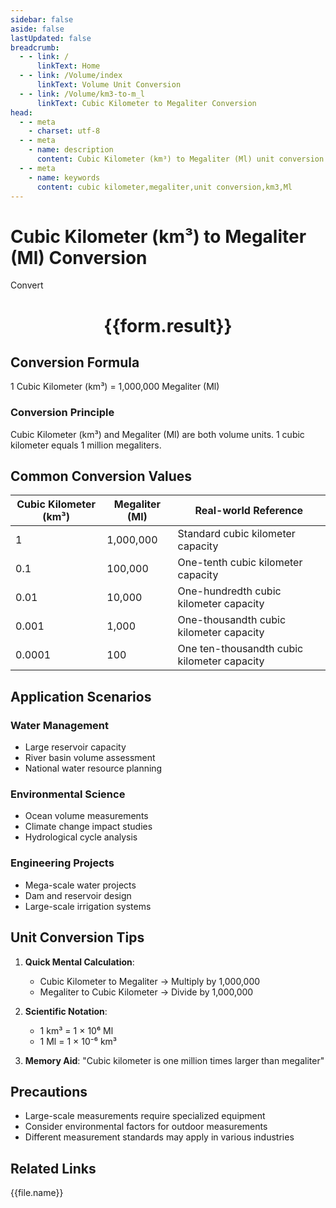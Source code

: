 ```yaml
---
sidebar: false
aside: false
lastUpdated: false
breadcrumb:
  - - link: /
      linkText: Home
  - - link: /Volume/index
      linkText: Volume Unit Conversion
  - - link: /Volume/km3-to-m_l
      linkText: Cubic Kilometer to Megaliter Conversion
head:
  - - meta
    - charset: utf-8
  - - meta
    - name: description
      content: Cubic Kilometer (km³) to Megaliter (Ml) unit conversion tool. 1 cubic kilometer equals 1,000,000 megaliters.
  - - meta
    - name: keywords
      content: cubic kilometer,megaliter,unit conversion,km3,Ml
---
```


# Cubic Kilometer (km³) to Megaliter (Ml) Conversion

<script setup>
import { onMounted, reactive, inject ,ref  } from 'vue'
import { NButton,NForm ,NFormItem,NInput,NInputNumber,NSelect,NCard,useMessage ,NGrid ,NGi } from 'naive-ui'
import { defineClientComponent } from 'vitepress'
import { Volume } from '../files';

const convert = inject('convert')
const formRef = ref(null);
const rules = {
  number:{
    required: true,
    type: 'number',
    trigger: "blur"
  }
}
const form = reactive({
  number:null,
  result:'',
  title:'Cubic Kilometer (km³) to Megaliter (Ml) Conversion'
})

const convertHandler = (e) => {
  e.preventDefault();
  formRef.value?.validate((errors)=>{
    if (!errors) {
      form.result = `${form.number} km³ = ${convert(form.number).from('km3').to('Ml')} Ml`
    }
  })
}
</script>

<n-form size="large" :model="form" ref='formRef' :rules="rules">
  <n-form-item label="Value" path="number">
    <n-input-number size="large" style="width:100%" :min="0" v-model:value="form.number" placeholder="Enter cubic kilometer value" />
  </n-form-item>
  <n-form-item>
    <n-button type="info" style="width:100%" @click="convertHandler">Convert</n-button>
  </n-form-item>
</n-form>
<n-card embedded :bordered="false" hoverable>
  <div style="text-align:center">
    <h1>{{form.result}}</h1>
  </div>
</n-card>

## Conversion Formula
1 Cubic Kilometer (km³) = 1,000,000 Megaliter (Ml)

### Conversion Principle
Cubic Kilometer (km³) and Megaliter (Ml) are both volume units. 1 cubic kilometer equals 1 million megaliters.

## Common Conversion Values
| Cubic Kilometer (km³) | Megaliter (Ml) | Real-world Reference                 |
|-----------------------|----------------|--------------------------------------|
| 1                     | 1,000,000      | Standard cubic kilometer capacity     |
| 0.1                   | 100,000        | One-tenth cubic kilometer capacity    |
| 0.01                  | 10,000         | One-hundredth cubic kilometer capacity|
| 0.001                 | 1,000          | One-thousandth cubic kilometer capacity|
| 0.0001                | 100            | One ten-thousandth cubic kilometer capacity|

## Application Scenarios
### Water Management
- Large reservoir capacity
- River basin volume assessment
- National water resource planning

### Environmental Science
- Ocean volume measurements
- Climate change impact studies
- Hydrological cycle analysis

### Engineering Projects
- Mega-scale water projects
- Dam and reservoir design
- Large-scale irrigation systems

## Unit Conversion Tips
1. **Quick Mental Calculation**:
   - Cubic Kilometer to Megaliter → Multiply by 1,000,000
   - Megaliter to Cubic Kilometer → Divide by 1,000,000

2. **Scientific Notation**:
   - 1 km³ = 1 × 10⁶ Ml
   - 1 Ml = 1 × 10⁻⁶ km³

3. **Memory Aid**:
   "Cubic kilometer is one million times larger than megaliter"

## Precautions
- Large-scale measurements require specialized equipment
- Consider environmental factors for outdoor measurements
- Different measurement standards may apply in various industries

## Related Links
<n-grid x-gap="12" :cols="2">
  <n-gi v-for="(file, index) in Volume" :key="index">
    <n-button
      text
      tag="a"
      :href="file.path"
      type="info"
    >
      {{file.name}}
    </n-button>
  </n-gi>
</n-grid>